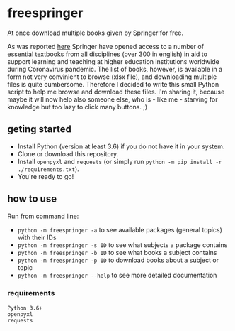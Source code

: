 # freespringer
At once download multiple books given by Springer for free.

As was reported [here](
https://www.springernature.com/gp/librarians/news-events/all-news-articles/industry-news-initiatives/free-access-to-textbooks-for-institutions-affected-by-coronaviru/17855960
)
Springer have opened access to a number of essential textbooks from all disciplines (over 300 in english) in aid to support learning and teaching at higher education institutions worldwide during Coronavirus pandemic.
The list of books, however, is available in a form not very convinient to browse (xlsx file), and downloading multiple files is quite cumbersome.
Therefore I decided to write this small Python script to help me browse and download these files.
I'm sharing it, because maybe it will now help also someone else, who is - like me - starving for knowledge but too lazy to click many buttons. ;)

## geting started

- Install Python (version at least 3.6) if you do not have it in your system.
- Clone or download this repository.
- Install `openpyxl` and `requests` (or simply run `python -m pip install -r ./requirements.txt`).
- You're ready to go!

## how to use

Run from command line:
- `python -m freespringer -a` to see available packages (general topics) with their IDs
- `python -m freespringer -s ID` to see what subjects a package contains
- `python -m freespringer -b ID` to see what books a subject contains
- `python -m freespringer -p ID` to download books about a subject or topic
- `python -m freespringer --help` to see more detailed documentation

### requirements

```
Python 3.6+
openpyxl
requests
```


